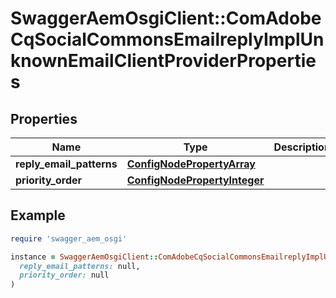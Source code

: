 # SwaggerAemOsgiClient::ComAdobeCqSocialCommonsEmailreplyImplUnknownEmailClientProviderProperties

## Properties

| Name | Type | Description | Notes |
| ---- | ---- | ----------- | ----- |
| **reply_email_patterns** | [**ConfigNodePropertyArray**](ConfigNodePropertyArray.md) |  | [optional] |
| **priority_order** | [**ConfigNodePropertyInteger**](ConfigNodePropertyInteger.md) |  | [optional] |

## Example

```ruby
require 'swagger_aem_osgi'

instance = SwaggerAemOsgiClient::ComAdobeCqSocialCommonsEmailreplyImplUnknownEmailClientProviderProperties.new(
  reply_email_patterns: null,
  priority_order: null
)
```

